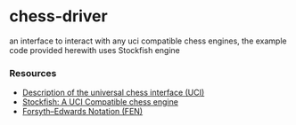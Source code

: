 # chess-driver
an interface to interact with any uci compatible chess engines, the example code provided herewith uses Stockfish engine

### Resources
- [Description of the universal chess interface (UCI)](http://download.shredderchess.com/div/uci.zip)
- [Stockfish: A UCI Compatible chess engine](https://stockfishchess.org)
- [Forsyth–Edwards Notation (FEN)](https://en.wikipedia.org/wiki/Forsyth–Edwards_Notation)